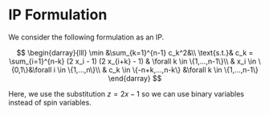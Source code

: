 # IP Formulation

We consider the following formulation as an IP.

$$
    \begin{darray}{lll}
        \min &\sum_{k=1}^{n-1} c_k^2&\\
        \text{s.t.}& c_k = \sum_{i=1}^{n-k} (2 x_i - 1) (2 x_{i+k} - 1) & \forall k \in \{1,...,n-1\}\\
        & x_i \in \{0,1\}&\forall i \in \{1,...,n\}\\
        & c_k \in \{-n+k,...,n-k\} &\forall k \in \{1,...,n-1\}
    \end{darray}
$$

Here, we use the substitution $z = 2x-1$ so we can use binary variables instead of spin variables. 